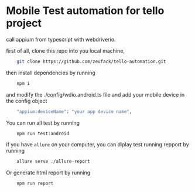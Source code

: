 # Mobile Test automation for tello project

call appium from typescript with webdriverio.

first of all, clone this repo into you local machine,

```bash
    git clone https://github.com/zeufack/tello-automation.git
```

then install dependencies by running

```bash
    npm i
```

and modify the ./config/wdio.android.ts file and add your mobile device in the config object

```bash
    "appium:deviceName": "your app device name",
```

You can run all test by running

```bash
    npm run test:android
```

if you have `allure` on your computer, you can diplay test running repport by running

```bash
    allure serve ./allure-report
```

Or generate html report by running

```bash
    npm run report
```
